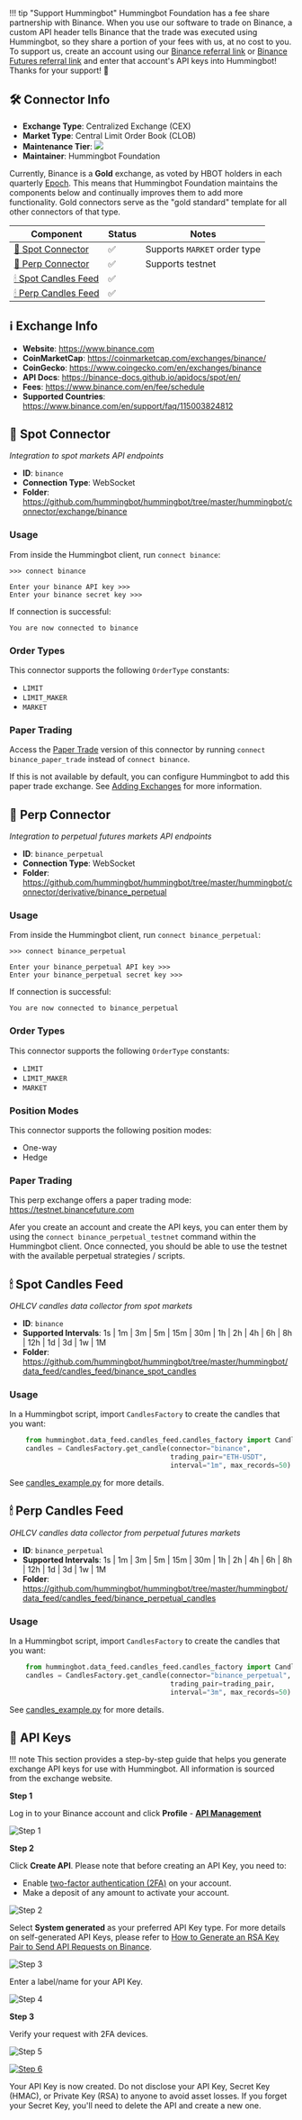 !!! tip "Support Hummingbot"
    Hummingbot Foundation has a fee share partnership with Binance. When you use our software to trade on Binance, a custom API header tells Binance that the trade was executed using Hummingbot, so they share a portion of your fees with us, at no cost to you. To support us, create an account using our [Binance referral link](https://www.binance.com/en/register?ref=FQQNNGCD) or [Binance Futures referral link](https://www.binance.com/en/futures/ref?code=hummingbot) and enter that account's API keys into Hummingbot! Thanks for your support! 🙏

## 🛠 Connector Info

- **Exchange Type**: Centralized Exchange (CEX)
- **Market Type**: Central Limit Order Book (CLOB)
- **Maintenance Tier**: ![](https://img.shields.io/static/v1?label=Hummingbot&message=GOLD&color=yellow)
- **Maintainer**: Hummingbot Foundation

Currently, Binance is a **Gold** exchange, as voted by HBOT holders in each quarterly [Epoch](/governance/epochs). This means that Hummingbot Foundation maintains the components below and continually improves them to add more functionality. Gold connectors serve as the "gold standard" template for all other connectors of that type.

| Component | Status | Notes | 
| --------- | ------ | ----- |
| [🔀 Spot Connector](#spot-connector) | ✅ | Supports `MARKET` order type
| [🔀 Perp Connector](#perp-connector) | ✅ | Supports testnet
| [🕯 Spot Candles Feed](#spot-candles-feed) | ✅ | 
| [🕯 Perp Candles Feed](#perp-candles-feed) | ✅ | 

## ℹ️ Exchange Info

- **Website**: <https://www.binance.com>
- **CoinMarketCap**: <https://coinmarketcap.com/exchanges/binance/>
- **CoinGecko**: <https://www.coingecko.com/en/exchanges/binance>
- **API Docs**: <https://binance-docs.github.io/apidocs/spot/en/>
- **Fees**: <https://www.binance.com/en/fee/schedule>
- **Supported Countries**: <https://www.binance.com/en/support/faq/115003824812>

## 🔀 Spot Connector
*Integration to spot markets API endpoints*

- **ID**: `binance`
- **Connection Type**: WebSocket
- **Folder**: https://github.com/hummingbot/hummingbot/tree/master/hummingbot/connector/exchange/binance

### Usage

From inside the Hummingbot client, run `connect binance`:

```
>>> connect binance

Enter your binance API key >>>
Enter your binance secret key >>>
```

If connection is successful:

```
You are now connected to binance
```

### Order Types

This connector supports the following `OrderType` constants:

- `LIMIT`
- `LIMIT_MAKER`
- `MARKET`

### Paper Trading

Access the [Paper Trade](/global-configs/paper-trade/) version of this connector by running `connect binance_paper_trade` instead of `connect binance`.

If this is not available by default, you can configure Hummingbot to add this paper trade exchange. See [Adding Exchanges](/global-configs/paper-trade/#adding-exchanges) for more information.

## 🔀 Perp Connector
*Integration to perpetual futures markets API endpoints*

- **ID**: `binance_perpetual`
- **Connection Type**: WebSocket
- **Folder**: https://github.com/hummingbot/hummingbot/tree/master/hummingbot/connector/derivative/binance_perpetual

### Usage

From inside the Hummingbot client, run `connect binance_perpetual`:

```
>>> connect binance_perpetual

Enter your binance_perpetual API key >>>
Enter your binance_perpetual secret key >>>
```

If connection is successful:

```
You are now connected to binance_perpetual
```

### Order Types

This connector supports the following `OrderType` constants:

- `LIMIT`
- `LIMIT_MAKER`
- `MARKET`

### Position Modes

This connector supports the following position modes:

- One-way
- Hedge

### Paper Trading

This perp exchange offers a paper trading mode: <https://testnet.binancefuture.com>

Afer you create an account and create the API keys, you can enter them by using the `connect binance_perpetual_testnet` command within the Hummingbot client. Once connected, you should be able to use the testnet with the available perpetual strategies / scripts. 

## 🕯 Spot Candles Feed
*OHLCV candles data collector from spot markets*

- **ID**: `binance`
- **Supported Intervals**: 1s | 1m | 3m | 5m | 15m | 30m | 1h | 2h | 4h | 6h | 8h | 12h | 1d | 3d | 1w | 1M
- **Folder**: https://github.com/hummingbot/hummingbot/tree/master/hummingbot/data_feed/candles_feed/binance_spot_candles

### Usage

In a Hummingbot script, import `CandlesFactory` to create the candles that you want:
```python
    from hummingbot.data_feed.candles_feed.candles_factory import CandlesFactory
    candles = CandlesFactory.get_candle(connector="binance",
                                        trading_pair="ETH-USDT",
                                        interval="1m", max_records=50)
```

See [candles_example.py](https://github.com/hummingbot/hummingbot/blob/master/scripts/candles_example.py) for more details.

## 🕯 Perp Candles Feed
*OHLCV candles data collector from perpetual futures markets*

- **ID**: `binance_perpetual`
- **Supported Intervals**: 1s | 1m | 3m | 5m | 15m | 30m | 1h | 2h | 4h | 6h | 8h | 12h | 1d | 3d | 1w | 1M
- **Folder**: https://github.com/hummingbot/hummingbot/tree/master/hummingbot/data_feed/candles_feed/binance_perpetual_candles

### Usage

In a Hummingbot script, import `CandlesFactory` to create the candles that you want:
```python
    from hummingbot.data_feed.candles_feed.candles_factory import CandlesFactory
    candles = CandlesFactory.get_candle(connector="binance_perpetual",
                                        trading_pair=trading_pair,
                                        interval="3m", max_records=50)
```

See [candles_example.py](https://github.com/hummingbot/hummingbot/blob/master/scripts/candles_example.py) for more details.

## 🔑 API Keys

!!! note
    This section provides a step-by-step guide that helps you generate exchange API keys for use with Hummingbot. All information is sourced from the exchange website.

**Step 1**

Log in to your Binance account and click **Profile** - **[API Management](https://www.binance.com/en/my/settings/api-management)**

   ![Step 1](binance/binance-api1.png)

**Step 2**

Click **Create API**. Please note that before creating an API Key, you need to:

   - Enable [two-factor authentication (2FA)](https://www.binance.com/en/support/faq/account-functions?c=1&navId=1#11) on your account.
   - Make a deposit of any amount to activate your account.

   ![Step 2](binance/binance-api2.png)

Select **System generated** as your preferred API Key type. For more details on self-generated API Keys, please refer to [How to Generate an RSA Key Pair to Send API Requests on Binance](https://www.binance.com/en/support/faq/2b79728f331e43079b27440d9d15c5db).

   ![Step 3](binance/binance-api3.png)

Enter a label/name for your API Key.

   ![Step 4](binance/binance-api4.png)

**Step 3**

Verify your request with 2FA devices.

   ![Step 5](binance/binance-api5.png)

   [![Step 6](binance/binance-api6.png)](binance/binance-api6.png)

Your API Key is now created. Do not disclose your API Key, Secret Key (HMAC), or Private Key (RSA) to anyone to avoid asset losses. If you forget your Secret Key, you'll need to delete the API and create a new one.
